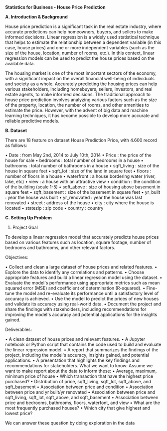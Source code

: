 **Statistics for Business - House Price Prediction**

**A.	Introduction & Background**

House price prediction is a significant task in the real estate industry, where accurate predictions can help homeowners, buyers, and sellers to make informed decisions. Linear regression is a widely used statistical technique that helps to estimate the relationship between a dependent variable (in this case, house prices) and one or more independent variables (such as the size of the house, location, number of rooms, etc.). In this context, linear regression models can be used to predict the house prices based on the available data.

The housing market is one of the most important sectors of the economy, with a significant impact on the overall financial well-being of individuals and society as a whole. Accurately predicting the housing prices can help various stakeholders, including homebuyers, sellers, investors, and real estate agents, to make informed decisions. The traditional approach to house price prediction involves analyzing various factors such as the size of the property, location, the number of rooms, and other amenities to estimate the price. However, with the advent of big data and machine learning techniques, it has become possible to develop more accurate and reliable predictive models.

**B. Dataset**

There are 18 feature on dataset House Prediction Price, with 4.600 record as follows:

•	Date		: from May 2nd, 2014 to July 10th, 2014
•	Price		: the price of the house for sale
•	bedrooms	: total number of bedrooms in a house
•	bathrooms	: total number of bathrooms in a house
•	sqft_living	: size of the house in square feet
•	sqft_lot		: size of the land in square feet
•	floors		: number of floors in a house
•	waterfront	: a house bordering water (river, lake, etc)
•	view		: a house with an attractive view
•	condition	: the condition of the building (scale 1-5)
•	sqft_above	: size of housing above basement in square feet
•	sqft_basement	: size of the basement in square feet
•	yr_built		: year the house was built
•	yr_renovated	: year the house was last renovated
•	street		: address of the house
•	city		: city where the house is located
•	statezip		: zip code
•	country		: country

**C. Setting Up Problem**

1.	Project Goal

To develop a linear regression model that accurately predicts house prices based on various features such as location, square footage, number of bedrooms and bathrooms, and other relevant factors.

Objectives:

•	Collect and clean a large dataset of house prices and related features.
•	Explore the data to identify any correlations and patterns.
•	Choose appropriate features and build a linear regression model using the dataset.
•	Evaluate the model's performance using appropriate metrics such as mean squared error (MSE) and coefficient of determination (R-squared).
•	Fine-tune the model and re-evaluate its performance until a satisfactory level of accuracy is achieved.
•	Use the model to predict the prices of new houses and validate its accuracy using real-world data.
•	Document the project and share the findings with stakeholders, including recommendations for improving the model's accuracy and potential applications for the insights gained.

Deliverables:

•	A clean dataset of house prices and relevant features.
•	A Jupyter notebook or Python script that contains the code used to build and evaluate the linear regression model.
•	A report that summarizes the findings of the project, including the model's accuracy, insights gained, and potential applications.
•	A presentation that highlights the key findings and recommendations for stakeholders.
What we want to know:
Assume we want to make report about the data to inform these:
•	Average, maximum, minimum price of house
•	Which transaction that have the highest price purchased?
•	Distribution of price, sqft_living, sqft_lot, sqft_above, and sqft_basement
•	Association between price and condition
•	Association between price and yr built/yr renovated
•	Association between price and sqft_living, sqft_lot, sqft_above, and sqft_basement
•	Association between price and bedrooms, bathrooms, floors, waterfont, and view
•	What are the most frequently purchased houses?
•	Which city that give highest and lowest price?

We can answer these question by doing exploration in the data

